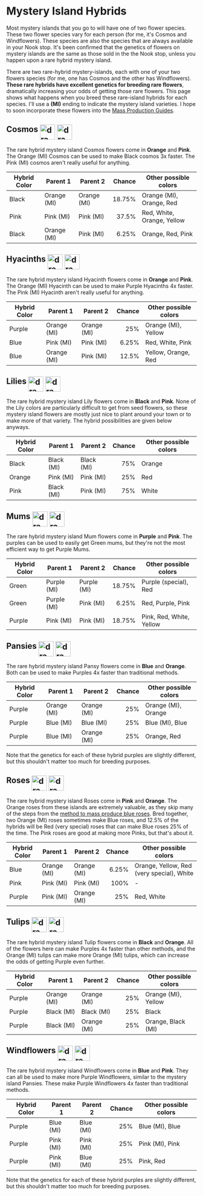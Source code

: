 # Mystery Island Hybrids

Most mystery islands that you go to will have one of two flower species.  These two flower species vary for each person (for me, it's Cosmos and Windflowers).  These species are also the species that are always available in your Nook stop.  It's been confirmed that the genetics of flowers on mystery islands are the same as those sold in the the Nook stop, unless you happen upon a rare hybrid mystery island.  

There are two rare-hybrid mystery-islands, each with one of your two flowers species (for me, one has Cosmos and the other has Windflowers).  **These rare hybrids have excellent genetics for breeding rare flowers**, dramatically increasing your odds of getting those rare flowers.  This page shows what happens when you breed these rare-island hybrids for each species.  I'll use a **(MI)** ending to indicate the mystery island varieties. I hope to soon incorporate these flowers into the [Mass Production Guides](../mass-production/roses.md).  


## Cosmos <img src="https://i.imgur.com/32c9xUZ.png" alt="drawing" height="40" align="top"/> <img src="https://i.imgur.com/vxw7cHn.png" alt="drawing" height="40" align="top"/>

The rare hybrid mystery island Cosmos flowers come in **Orange** and **Pink**.  The Orange (MI) Cosmos can be used to make Black cosmos 3x faster.  The Pink (MI) cosmos aren't really useful for anything.  

<center>

| Hybrid Color | Parent 1    | Parent 2      | Chance  | Other possible colors      |
|--------------|-------------|---------------|--------:|----------------------------|
| Black        | Orange (MI) | Orange (MI)   | 18.75%  | Orange (MI), Orange, Red   |
| Pink         | Pink (MI)   | Pink (MI)     | 37.5%   | Red, White, Orange, Yellow |
| Black        | Orange (MI) | Pink (MI)     | 6.25%   | Orange, Red, Pink          |

</center>


## Hyacinths <img src="https://i.imgur.com/hEnWSWZ.png" alt="drawing" height="40" align="top"/> <img src="https://i.imgur.com/KXp7DwE.png" alt="drawing" height="40" align="top"/>

The rare hybrid mystery island Hyacinth flowers come in **Orange** and **Pink**.  The Orange (MI) Hyacinth can be used to make Purple Hyacinths 4x faster.  The Pink (MI) Hyacinth aren't really useful for anything.  

<center>

| Hybrid Color | Parent 1    | Parent 2      | Chance  | Other possible colors      |
|--------------|-------------|---------------|--------:|----------------------------|
| Purple       | Orange (MI) | Orange (MI)   | 25%     | Orange (MI), Yellow        |
| Blue         | Pink (MI)   | Pink (MI)     | 6.25%   | Red, White, Pink           |
| Blue         | Orange (MI) | Pink (MI)     | 12.5%   | Yellow, Orange, Red        |

</center>


## Lilies <img src="https://i.imgur.com/Krofkm1.png" alt="drawing" height="40" align="top"/> <img src="https://i.imgur.com/dfdrx1t.png" alt="drawing" height="40" align="top"/>

The rare hybrid mystery island Lily flowers come in **Black** and **Pink**.  None of the Lily colors are particularly difficult to get from seed flowers, so these mystery island flowers are mostly just nice to plant around your town or to make more of that variety.  The hybrid possibilities are given below anyways.  

<center>

| Hybrid Color | Parent 1    | Parent 2      | Chance  | Other possible colors      |
|--------------|-------------|---------------|--------:|----------------------------|
| Black        | Black (MI)  | Black (MI)    | 75%     | Orange                     |
| Orange       | Pink (MI)   | Pink (MI)     | 25%     | Red                        |
| Pink         | Black (MI)  | Pink (MI)     | 75%     | White                      |

</center>

<!-- https://aeonsake.gitlab.io/acnh-flower-breeder/?field=8.9!1.1.l.210!1.4.l.210!1.7.l.212!2.1.l.210!2.4.l.212!2.7.l.212 -->

## Mums <img src="https://i.imgur.com/HskmEjL.png" alt="drawing" height="40" align="top"/> <img src="https://i.imgur.com/lJbxSmD.png" alt="drawing" height="40" align="top"/>

The rare hybrid mystery island Mum flowers come in **Purple** and **Pink**.  The purples can be used to easily get Green mums, but they're not the most efficient way to get Purple Mums.  

<center>

| Hybrid Color     | Parent 1         | Parent 2         | Chance | Other possible colors |
|------------------|------------------|------------------|-------:|-----------------------|
| Green            | Purple (MI)      | Purple (MI)      | 18.75% | Purple (special), Red |
| Green            | Purple (MI)      | Pink (MI)        | 6.25%  | Red, Purple, Pink     |
| Purple           | Pink (MI)        | Pink (MI)        | 18.75% | Pink, Red, White, Yellow |

</center>

<!-- https://aeonsake.gitlab.io/acnh-flower-breeder/?field=8.9!1.1.m.211!1.4.m.211!1.7.m.112!2.1.m.211!2.4.m.112!2.7.m.112 -->

## Pansies <img src="https://i.imgur.com/QniSjji.png" alt="drawing" height="40" align="top"/> <img src="https://i.imgur.com/PvPYwni.png" alt="drawing" height="40" align="top"/>

The rare hybrid mystery island Pansy flowers come in **Blue** and **Orange**.  Both can be used to make Purples 4x faster than traditional methods.  

<center>

| Hybrid Color | Parent 1    | Parent 2    | Chance | Other possible colors |
|--------------|-------------|-------------|-------:|-----------------------|
| Purple       | Orange (MI) | Orange (MI) | 25%    | Orange (MI), Orange   |
| Purple       | Blue (MI)   | Blue (MI)   | 25%    | Blue (MI), Blue       |
| Purple       | Blue (MI)   | Orange (MI) | 25%    | Orange, Red           |

</center>

Note that the genetics for each of these hybrid purples are slightly different, but this shouldn't matter too much for breeding purposes.  

<!-- https://aeonsake.gitlab.io/acnh-flower-breeder/?field=5.10!1.1.p.221!1.4.p.102!1.7.p.221!2.1.p.221!2.4.p.102!2.7.p.102!4.2.p.211!4.5.p.212!4.6.p.211 -->


## Roses <img src="https://i.imgur.com/UO4OFMW.png" alt="drawing" height="40" align="top"/> <img src="https://i.imgur.com/0eoWaxA.png" alt="drawing" height="40" align="top"/>

The rare hybrid mystery island Roses come in **Pink** and **Orange**.  The Orange roses from these islands are extremely valuable, as they skip many of the steps from the [method to mass produce blue roses](../mass-production/roses.md#the-mass-production-method).  Bred together, two Orange (MI) roses sometimes make Blue roses, and 12.5% of the hybrids will be Red (very special) roses that can make Blue roses 25% of the time.  The Pink roses are good at making more Pinks, but that's about it.  

<center>

| Hybrid Color | Parent 1    | Parent 2    | Chance | Other possible colors                     |
|--------------|-------------|-------------|-------:|-------------------------------------------|
| Blue         | Orange (MI) | Orange (MI) | 6.25%  | Orange, Yellow, Red (very special), White |
| Pink         | Pink (MI)   | Pink (MI)   | 100%   | -                                         |
| Purple       | Pink (MI)   | Orange (MI) | 25%    | Red, White                                |

</center>

<!-- https://aeonsake.gitlab.io/acnh-flower-breeder/?field=5.10!0.1.r.2022!0.4.r.2211!0.7.r.2022!1.1.r.2022!1.4.r.2211!1.7.r.2211!4.4.r.2222!4.5.r.2221!4.6.r.2221!4.8.r.2220 -->

## Tulips <img src="https://i.imgur.com/dy0KxXC.png" alt="drawing" height="40" align="top"/> <img src="https://i.imgur.com/qOjAqHI.png" alt="drawing" height="40" align="top"/>

The rare hybrid mystery island Tulip flowers come in **Black** and **Orange**.  All of the flowers here can make Purples 4x faster than other methods, and the Orange (MI) tulips can make more Orange (MI) tulips, which can increase the odds of getting Purple even further.  

<center>

| Hybrid Color | Parent 1    | Parent 2    | Chance | Other possible colors |
|--------------|-------------|-------------|-------:|-----------------------|
| Purple       | Orange (MI) | Orange (MI) | 25%    | Orange (MI), Yellow   |
| Purple       | Black (MI)  | Black (MI)  | 25%    | Black                 |
| Purple       | Black (MI)  | Orange (MI) | 25%    | Orange, Black (MI)    |

</center>

<!-- https://aeonsake.gitlab.io/acnh-flower-breeder/?field=5.10!1.1.t.120!1.4.t.120!1.7.t.210!2.1.t.120!2.4.t.210!2.7.t.210!4.1.t.120!4.2.t.220 -->

## Windflowers <img src="https://i.imgur.com/KO8FTmM.png" alt="drawing" height="40" align="top"/> <img src="https://i.imgur.com/TVNYyvE.png" alt="drawing" height="40" align="top"/>

The rare hybrid mystery island Windflowers come in **Blue** and **Pink**.  They can all be used to make more Purple Windflowers, similar to the mystery island Pansies.  These make Purple Windflowers 4x faster than traditional methods.  

<center>

| Hybrid Color | Parent 1  | Parent 2  | Chance | Other possible colors |
|--------------|-----------|-----------|-------:|-----------------------|
| Purple       | Blue (MI) | Blue (MI) | 25%    | Blue (MI), Blue       |
| Purple       | Pink (MI) | Pink (MI) | 25%    | Pink (MI), Pink       |
| Purple       | Pink (MI) | Blue (MI) | 25%    | Pink, Red             |

</center>

Note that the genetics for each of these hybrid purples are slightly different, but this shouldn't matter too much for breeding purposes.  

